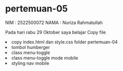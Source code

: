 # pertemuan-05

NIM     : 2522500072
NAMA    : Nuriza Rahmatullah

Pada hari rabu 29 Oktober saya belajar Copy file
<li>copy index.html dan style.css folder pertemuan-04</li>
<li>tombol humberger</li>
<li>class menu-toggle</li>
<li>class menu-toggle mode mobile</li>
<li>styling nav mobile</li>